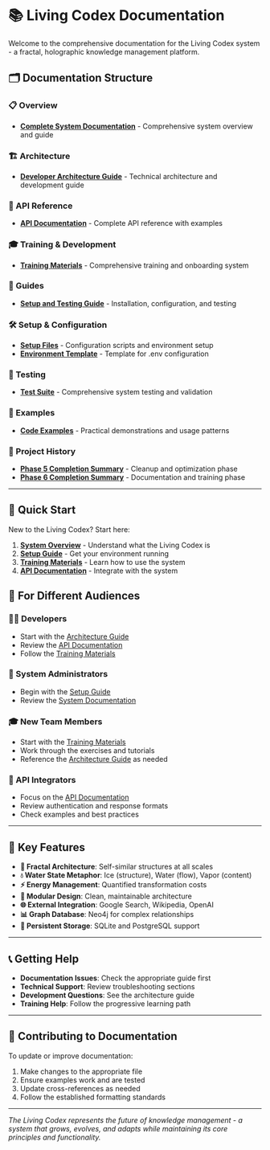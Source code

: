 # 📚 **Living Codex Documentation**

Welcome to the comprehensive documentation for the Living Codex system - a fractal, holographic knowledge management platform.

## 🗂️ **Documentation Structure**

### **📋 Overview**
- **[Complete System Documentation](overview/COMPLETE_SYSTEM_DOCUMENTATION.md)** - Comprehensive system overview and guide

### **🏗️ Architecture**
- **[Developer Architecture Guide](architecture/DEVELOPER_ARCHITECTURE_GUIDE.md)** - Technical architecture and development guide

### **🔌 API Reference**
- **[API Documentation](api/API_DOCUMENTATION.md)** - Complete API reference with examples

### **🎓 Training & Development**
- **[Training Materials](training/TRAINING_MATERIALS.md)** - Comprehensive training and onboarding system

### **📖 Guides**
- **[Setup and Testing Guide](guides/COMPREHENSIVE_SETUP_AND_TESTING_GUIDE.md)** - Installation, configuration, and testing

### **🛠️ Setup & Configuration**
- **[Setup Files](setup/)** - Configuration scripts and environment setup
- **[Environment Template](setup/env_example.txt)** - Template for .env configuration

### **🧪 Testing**
- **[Test Suite](testing/)** - Comprehensive system testing and validation

### **🌟 Examples**
- **[Code Examples](examples/)** - Practical demonstrations and usage patterns

### **📜 Project History**
- **[Phase 5 Completion Summary](project-history/PHASE_5_COMPLETION_SUMMARY.md)** - Cleanup and optimization phase
- **[Phase 6 Completion Summary](project-history/PHASE_6_COMPLETION_SUMMARY.md)** - Documentation and training phase

---

## 🚀 **Quick Start**

New to the Living Codex? Start here:

1. **[System Overview](overview/COMPLETE_SYSTEM_DOCUMENTATION.md)** - Understand what the Living Codex is
2. **[Setup Guide](guides/COMPREHENSIVE_SETUP_AND_TESTING_GUIDE.md)** - Get your environment running
3. **[Training Materials](training/TRAINING_MATERIALS.md)** - Learn how to use the system
4. **[API Documentation](api/API_DOCUMENTATION.md)** - Integrate with the system

## 🎯 **For Different Audiences**

### **👩‍💻 Developers**
- Start with the [Architecture Guide](architecture/DEVELOPER_ARCHITECTURE_GUIDE.md)
- Review the [API Documentation](api/API_DOCUMENTATION.md)
- Follow the [Training Materials](training/TRAINING_MATERIALS.md)

### **🏢 System Administrators**
- Begin with the [Setup Guide](guides/COMPREHENSIVE_SETUP_AND_TESTING_GUIDE.md)
- Review the [System Documentation](overview/COMPLETE_SYSTEM_DOCUMENTATION.md)

### **🎓 New Team Members**
- Start with the [Training Materials](training/TRAINING_MATERIALS.md)
- Work through the exercises and tutorials
- Reference the [Architecture Guide](architecture/DEVELOPER_ARCHITECTURE_GUIDE.md) as needed

### **🔧 API Integrators**
- Focus on the [API Documentation](api/API_DOCUMENTATION.md)
- Review authentication and response formats
- Check examples and best practices

---

## 🌟 **Key Features**

- **🔄 Fractal Architecture**: Self-similar structures at all scales
- **💧 Water State Metaphor**: Ice (structure), Water (flow), Vapor (content)
- **⚡ Energy Management**: Quantified transformation costs
- **🔌 Modular Design**: Clean, maintainable architecture
- **🌐 External Integration**: Google Search, Wikipedia, OpenAI
- **📊 Graph Database**: Neo4j for complex relationships
- **💾 Persistent Storage**: SQLite and PostgreSQL support

---

## 📞 **Getting Help**

- **Documentation Issues**: Check the appropriate guide first
- **Technical Support**: Review troubleshooting sections
- **Development Questions**: See the architecture guide
- **Training Help**: Follow the progressive learning path

---

## 🔄 **Contributing to Documentation**

To update or improve documentation:

1. Make changes to the appropriate file
2. Ensure examples work and are tested
3. Update cross-references as needed
4. Follow the established formatting standards

---

*The Living Codex represents the future of knowledge management - a system that grows, evolves, and adapts while maintaining its core principles and functionality.*
